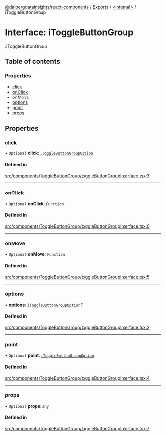 [@dalbergdatainsights/react-components](../README.md) / [Exports](../modules.md) / [<internal\>](../modules/internal_.md) / iToggleButtonGroup

# Interface: iToggleButtonGroup

[<internal>](../modules/internal_.md).iToggleButtonGroup

## Table of contents

### Properties

- [click](internal_.iToggleButtonGroup.md#click)
- [onClick](internal_.iToggleButtonGroup.md#onclick)
- [onMove](internal_.iToggleButtonGroup.md#onmove)
- [options](internal_.iToggleButtonGroup.md#options)
- [point](internal_.iToggleButtonGroup.md#point)
- [props](internal_.iToggleButtonGroup.md#props)

## Properties

### click

• `Optional` **click**: [`iToggleButtonGroupOption`](internal_.iToggleButtonGroupOption.md)

#### Defined in

[src/components/ToggleButtonGroup/toggleButtonGroupInterface.tsx:3](https://github.com/DalbergDataInsights/react-components/blob/7951db8/src/components/ToggleButtonGroup/toggleButtonGroupInterface.tsx#L3)

___

### onClick

• `Optional` **onClick**: `Function`

#### Defined in

[src/components/ToggleButtonGroup/toggleButtonGroupInterface.tsx:6](https://github.com/DalbergDataInsights/react-components/blob/7951db8/src/components/ToggleButtonGroup/toggleButtonGroupInterface.tsx#L6)

___

### onMove

• `Optional` **onMove**: `Function`

#### Defined in

[src/components/ToggleButtonGroup/toggleButtonGroupInterface.tsx:5](https://github.com/DalbergDataInsights/react-components/blob/7951db8/src/components/ToggleButtonGroup/toggleButtonGroupInterface.tsx#L5)

___

### options

• **options**: [`iToggleButtonGroupOption`](internal_.iToggleButtonGroupOption.md)[]

#### Defined in

[src/components/ToggleButtonGroup/toggleButtonGroupInterface.tsx:2](https://github.com/DalbergDataInsights/react-components/blob/7951db8/src/components/ToggleButtonGroup/toggleButtonGroupInterface.tsx#L2)

___

### point

• `Optional` **point**: [`iToggleButtonGroupOption`](internal_.iToggleButtonGroupOption.md)

#### Defined in

[src/components/ToggleButtonGroup/toggleButtonGroupInterface.tsx:4](https://github.com/DalbergDataInsights/react-components/blob/7951db8/src/components/ToggleButtonGroup/toggleButtonGroupInterface.tsx#L4)

___

### props

• `Optional` **props**: `any`

#### Defined in

[src/components/ToggleButtonGroup/toggleButtonGroupInterface.tsx:7](https://github.com/DalbergDataInsights/react-components/blob/7951db8/src/components/ToggleButtonGroup/toggleButtonGroupInterface.tsx#L7)
